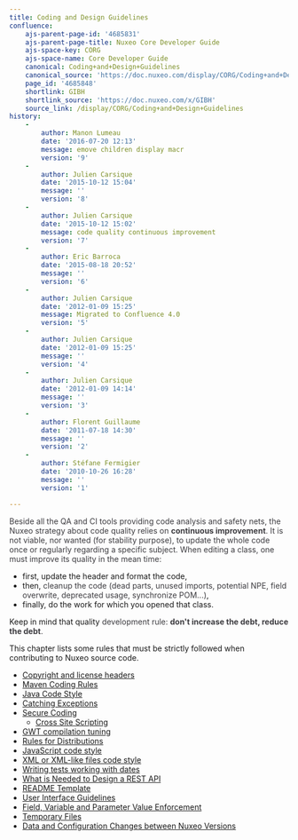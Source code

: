 ```yaml
---
title: Coding and Design Guidelines
confluence:
    ajs-parent-page-id: '4685831'
    ajs-parent-page-title: Nuxeo Core Developer Guide
    ajs-space-key: CORG
    ajs-space-name: Core Developer Guide
    canonical: Coding+and+Design+Guidelines
    canonical_source: 'https://doc.nuxeo.com/display/CORG/Coding+and+Design+Guidelines'
    page_id: '4685848'
    shortlink: GIBH
    shortlink_source: 'https://doc.nuxeo.com/x/GIBH'
    source_link: /display/CORG/Coding+and+Design+Guidelines
history:
    - 
        author: Manon Lumeau
        date: '2016-07-20 12:13'
        message: emove children display macr
        version: '9'
    - 
        author: Julien Carsique
        date: '2015-10-12 15:04'
        message: ''
        version: '8'
    - 
        author: Julien Carsique
        date: '2015-10-12 15:02'
        message: code quality continuous improvement
        version: '7'
    - 
        author: Eric Barroca
        date: '2015-08-18 20:52'
        message: ''
        version: '6'
    - 
        author: Julien Carsique
        date: '2012-01-09 15:25'
        message: Migrated to Confluence 4.0
        version: '5'
    - 
        author: Julien Carsique
        date: '2012-01-09 15:25'
        message: ''
        version: '4'
    - 
        author: Julien Carsique
        date: '2012-01-09 14:14'
        message: ''
        version: '3'
    - 
        author: Florent Guillaume
        date: '2011-07-18 14:30'
        message: ''
        version: '2'
    - 
        author: Stéfane Fermigier
        date: '2010-10-26 16:28'
        message: ''
        version: '1'

---
```

<span style="color: rgb(61,60,64);">Beside all the QA and CI tools providing code analysis and safety nets, the Nuxeo strategy about code quality relies on **continuous improvement**.</span>
<span style="color: rgb(61,60,64);">It is not viable, nor wanted (for stability purpose), to update the whole code once or regularly regarding a specific subject.</span> <span style="color: rgb(61,60,64);">When editing a class, one must improve its quality in the mean time:</span>

*   first, update the header and format the code,
*   then, <span style="color: rgb(61,60,64);">cleanup the code (dead parts, unused imports, potential NPE, field overwrite, deprecated usage, synchronize POM...)</span>,
*   finally, do the work for which you opened that class.

Keep in mind that quality <span style="color: rgb(61,60,64);">development rule: **don't increase the debt, reduce the debt**.</span>

This chapter lists some rules that must be strictly followed when contributing to Nuxeo source code.

*   [Copyright and license headers](https://doc.nuxeo.com/display/CORG/Copyright+and+license+headers)
*   [Maven Coding Rules](https://doc.nuxeo.com/display/CORG/Maven+Coding+Rules)
*   [Java Code Style](https://doc.nuxeo.com/display/CORG/Java+Code+Style)
*   [Catching Exceptions](https://doc.nuxeo.com/display/CORG/Catching+Exceptions)
*   [Secure Coding](https://doc.nuxeo.com/display/CORG/Secure+Coding)
    *   [Cross Site Scripting](https://doc.nuxeo.com/display/CORG/Cross+Site+Scripting)
*   [GWT compilation tuning](https://doc.nuxeo.com/display/CORG/GWT+compilation+tuning)
*   [Rules for Distributions](https://doc.nuxeo.com/display/CORG/Rules+for+Distributions)
*   [JavaScript code style](https://doc.nuxeo.com/display/CORG/JavaScript+code+style)
*   [XML or XML-like files code style](https://doc.nuxeo.com/display/CORG/XML+or+XML-like+files+code+style)
*   [Writing tests working with dates](https://doc.nuxeo.com/display/CORG/Writing+tests+working+with+dates)
*   [What is Needed to Design a REST API](https://doc.nuxeo.com/display/CORG/What+is+Needed+to+Design+a+REST+API)
*   [README Template](https://doc.nuxeo.com/display/CORG/README+Template)
*   [User Interface Guidelines](https://doc.nuxeo.com/display/CORG/User+Interface+Guidelines)
*   [Field, Variable and Parameter Value Enforcement](https://doc.nuxeo.com/display/CORG/Field%2C+Variable+and+Parameter+Value+Enforcement)
*   [Temporary Files](https://doc.nuxeo.com/display/CORG/Temporary+Files)
*   [Data and Configuration Changes between Nuxeo Versions](https://doc.nuxeo.com/display/CORG/Data+and+Configuration+Changes+between+Nuxeo+Versions)